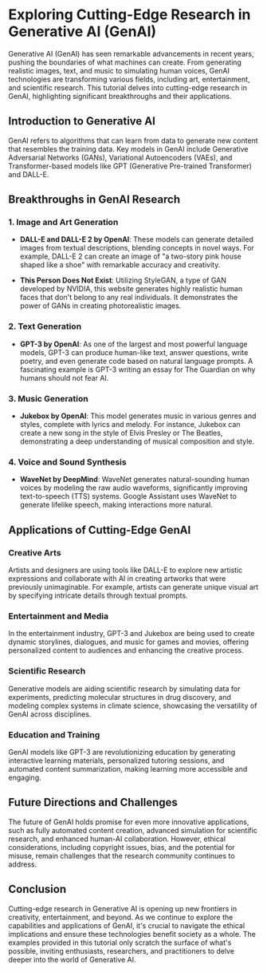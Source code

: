# Exploring Cutting-Edge Research in Generative AI (GenAI)

Generative AI (GenAI) has seen remarkable advancements in recent years, pushing the boundaries of what machines can create. From generating realistic images, text, and music to simulating human voices, GenAI technologies are transforming various fields, including art, entertainment, and scientific research. This tutorial delves into cutting-edge research in GenAI, highlighting significant breakthroughs and their applications.

## Introduction to Generative AI

GenAI refers to algorithms that can learn from data to generate new content that resembles the training data. Key models in GenAI include Generative Adversarial Networks (GANs), Variational Autoencoders (VAEs), and Transformer-based models like GPT (Generative Pre-trained Transformer) and DALL-E.

## Breakthroughs in GenAI Research

### 1. **Image and Art Generation**

- **DALL-E and DALL-E 2 by OpenAI**: These models can generate detailed images from textual descriptions, blending concepts in novel ways. For example, DALL-E 2 can create an image of "a two-story pink house shaped like a shoe" with remarkable accuracy and creativity.
  
- **This Person Does Not Exist**: Utilizing StyleGAN, a type of GAN developed by NVIDIA, this website generates highly realistic human faces that don't belong to any real individuals. It demonstrates the power of GANs in creating photorealistic images.

### 2. **Text Generation**

- **GPT-3 by OpenAI**: As one of the largest and most powerful language models, GPT-3 can produce human-like text, answer questions, write poetry, and even generate code based on natural language prompts. A fascinating example is GPT-3 writing an essay for The Guardian on why humans should not fear AI.

### 3. **Music Generation**

- **Jukebox by OpenAI**: This model generates music in various genres and styles, complete with lyrics and melody. For instance, Jukebox can create a new song in the style of Elvis Presley or The Beatles, demonstrating a deep understanding of musical composition and style.

### 4. **Voice and Sound Synthesis**

- **WaveNet by DeepMind**: WaveNet generates natural-sounding human voices by modeling the raw audio waveforms, significantly improving text-to-speech (TTS) systems. Google Assistant uses WaveNet to generate lifelike speech, making interactions more natural.

## Applications of Cutting-Edge GenAI

### Creative Arts

Artists and designers are using tools like DALL-E to explore new artistic expressions and collaborate with AI in creating artworks that were previously unimaginable. For example, artists can generate unique visual art by specifying intricate details through textual prompts.

### Entertainment and Media

In the entertainment industry, GPT-3 and Jukebox are being used to create dynamic storylines, dialogues, and music for games and movies, offering personalized content to audiences and enhancing the creative process.

### Scientific Research

Generative models are aiding scientific research by simulating data for experiments, predicting molecular structures in drug discovery, and modeling complex systems in climate science, showcasing the versatility of GenAI across disciplines.

### Education and Training

GenAI models like GPT-3 are revolutionizing education by generating interactive learning materials, personalized tutoring sessions, and automated content summarization, making learning more accessible and engaging.

## Future Directions and Challenges

The future of GenAI holds promise for even more innovative applications, such as fully automated content creation, advanced simulation for scientific research, and enhanced human-AI collaboration. However, ethical considerations, including copyright issues, bias, and the potential for misuse, remain challenges that the research community continues to address.

## Conclusion

Cutting-edge research in Generative AI is opening up new frontiers in creativity, entertainment, and beyond. As we continue to explore the capabilities and applications of GenAI, it's crucial to navigate the ethical implications and ensure these technologies benefit society as a whole. The examples provided in this tutorial only scratch the surface of what's possible, inviting enthusiasts, researchers, and practitioners to delve deeper into the world of Generative AI.